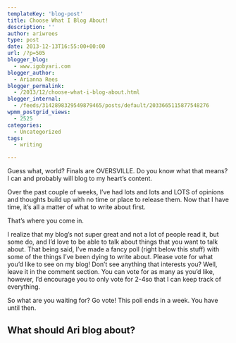 ```yaml
---
templateKey: 'blog-post'
title: Choose What I Blog About!
description: ''
author: ariwrees
type: post
date: 2013-12-13T16:55:00+00:00
url: /?p=505
blogger_blog:
  - www.igobyari.com
blogger_author:
  - Arianna Rees
blogger_permalink:
  - /2013/12/choose-what-i-blog-about.html
blogger_internal:
  - /feeds/3142898329549879465/posts/default/2033665115877548276
wpmm_postgrid_views:
  - 2525
categories:
  - Uncategorized
tags:
  - writing

---
```

Guess what, world? Finals are OVERSVILLE. Do you know what that means? I can and probably will blog to my heart’s content.

Over the past couple of weeks, I’ve had lots and lots and LOTS of opinions and thoughts build up with no time or place to release them. Now that I have time, it’s all a matter of what to write about first.

That’s where you come in.

I realize that my blog’s not super great and not a lot of people read it, but some do, and I’d love to be able to talk about things that you want to talk about. That being said, I’ve made a fancy poll (right below this stuff) with some of the things I’ve been dying to write about. Please vote for what you’d like to see on my blog! Don’t see anything that interests you? Well, leave it in the comment section. You can vote for as many as you’d like, however, I’d encourage you to only vote for 2-4so that I can keep track of everything.

So what are you waiting for? Go vote! This poll ends in a week. You have until then.

What should Ari blog about?
---------------------------
